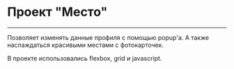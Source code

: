 # Проект "Место"
------------------

Позволяет изменять данные профиля с помощью popup'а. А также наслаждаться красивыми местами с фотокарточек.

В проекте использовались flexbox, grid и javascript.
